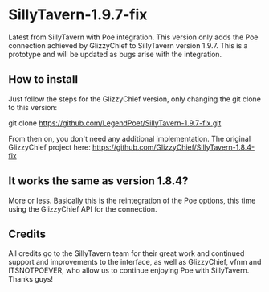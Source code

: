 # SillyTavern-1.9.7-fix
Latest from SillyTavern with Poe integration. This version only adds the Poe connection achieved by GlizzyChief to SillyTavern version 1.9.7. This is a prototype and will be updated as bugs arise with the integration.

## How to install
Just follow the steps for the GlizzyChief version, only changing the git clone to this version:

git clone https://github.com/LegendPoet/SillyTavern-1.9.7-fix.git

From then on, you don't need any additional implementation. The original GlizzyChief project here: https://github.com/GlizzyChief/SillyTavern-1.8.4-fix

## It works the same as version 1.8.4?
More or less. Basically this is the reintegration of the Poe options, this time using the GlizzyChief API for the connection.

## Credits
All credits go to the SillyTavern team for their great work and continued support and improvements to the interface, as well as GlizzyChief, vfnm and ITSNOTPOEVER, who allow us to continue enjoying Poe with SillyTavern. Thanks guys!
